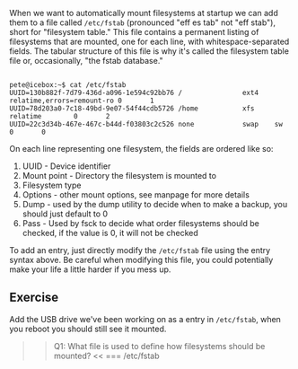 When we want to automatically mount filesystems at startup we can add them to a file called `/etc/fstab` (pronounced "eff es tab" not "eff stab"), short for "filesystem table." This file contains a permanent listing of filesystems that are mounted, one for each line, with whitespace-separated fields. The tabular structure of this file is why it's called the filesystem table file or, occasionally, "the fstab database."

```

pete@icebox:~$ cat /etc/fstab
UUID=130b882f-7d79-436d-a096-1e594c92bb76 /               ext4    relatime,errors=remount-ro 0       1
UUID=78d203a0-7c18-49bd-9e07-54f44cdb5726 /home           xfs     relatime        0       2
UUID=22c3d34b-467e-467c-b44d-f03803c2c526 none            swap    sw              0       0

```

On each line representing one filesystem, the fields are ordered like so: 

1. UUID - Device identifier
1. Mount point - Directory the filesystem is mounted to
1. Filesystem type
1. Options - other mount options, see manpage for more details
1. Dump - used by the dump utility to decide when to make a backup, you should just default to 0
1. Pass - Used by fsck to decide what order filesystems should be checked, if the value is 0, it will not be checked

To add an entry, just directly modify the `/etc/fstab` file using the entry syntax above. Be careful when modifying this file, you could potentially make your life a little harder if you mess up.

## Exercise

Add the USB drive we've been working on as a entry in `/etc/fstab`, when you reboot you should still see it mounted. 

>>Q1: What file is used to define how filesystems should be mounted? <<
=== /etc/fstab
